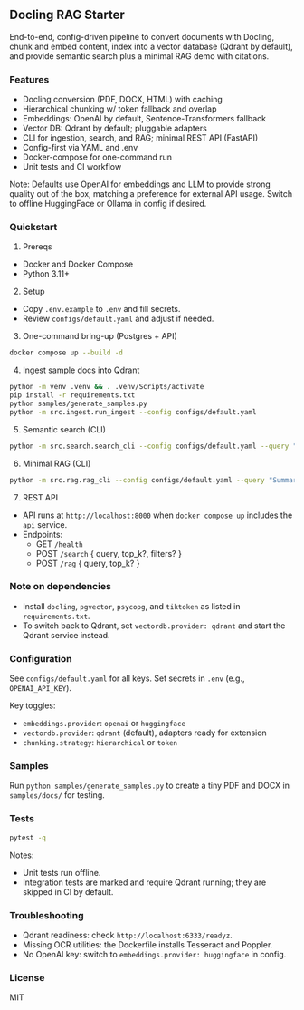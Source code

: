 ## Docling RAG Starter

End-to-end, config-driven pipeline to convert documents with Docling, chunk and embed content, index into a vector database (Qdrant by default), and provide semantic search plus a minimal RAG demo with citations.

### Features
- Docling conversion (PDF, DOCX, HTML) with caching
- Hierarchical chunking w/ token fallback and overlap
- Embeddings: OpenAI by default, Sentence-Transformers fallback
- Vector DB: Qdrant by default; pluggable adapters
- CLI for ingestion, search, and RAG; minimal REST API (FastAPI)
- Config-first via YAML and .env
- Docker-compose for one-command run
- Unit tests and CI workflow

Note: Defaults use OpenAI for embeddings and LLM to provide strong quality out of the box, matching a preference for external API usage. Switch to offline HuggingFace or Ollama in config if desired.

### Quickstart
1) Prereqs
- Docker and Docker Compose
- Python 3.11+

2) Setup
- Copy `.env.example` to `.env` and fill secrets.
- Review `configs/default.yaml` and adjust if needed.

3) One-command bring-up (Postgres + API)
```bash
docker compose up --build -d
```

4) Ingest sample docs into Qdrant
```bash
python -m venv .venv && . .venv/Scripts/activate
pip install -r requirements.txt
python samples/generate_samples.py
python -m src.ingest.run_ingest --config configs/default.yaml
```

5) Semantic search (CLI)
```bash
python -m src.search.search_cli --config configs/default.yaml --query "What is configured by default?"
```

6) Minimal RAG (CLI)
```bash
python -m src.rag.rag_cli --config configs/default.yaml --query "Summarize the key points."
```

7) REST API
- API runs at `http://localhost:8000` when `docker compose up` includes the `api` service.
- Endpoints:
  - GET `/health`
  - POST `/search` { query, top_k?, filters? }
  - POST `/rag` { query, top_k? }

### Note on dependencies
- Install `docling`, `pgvector`, `psycopg`, and `tiktoken` as listed in `requirements.txt`.
- To switch back to Qdrant, set `vectordb.provider: qdrant` and start the Qdrant service instead.

### Configuration
See `configs/default.yaml` for all keys. Set secrets in `.env` (e.g., `OPENAI_API_KEY`).

Key toggles:
- `embeddings.provider`: `openai` or `huggingface`
- `vectordb.provider`: `qdrant` (default), adapters ready for extension
- `chunking.strategy`: `hierarchical` or `token`

### Samples
Run `python samples/generate_samples.py` to create a tiny PDF and DOCX in `samples/docs/` for testing.

### Tests
```bash
pytest -q
```
Notes:
- Unit tests run offline.
- Integration tests are marked and require Qdrant running; they are skipped in CI by default.

### Troubleshooting
- Qdrant readiness: check `http://localhost:6333/readyz`.
- Missing OCR utilities: the Dockerfile installs Tesseract and Poppler.
- No OpenAI key: switch to `embeddings.provider: huggingface` in config.

### License
MIT


